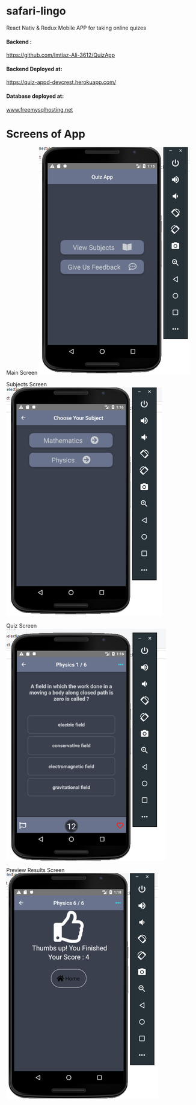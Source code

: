 # safari-lingo

React Nativ & Redux Mobile APP for taking online quizes

#### Backend :
https://github.com/Imtiaz-Ali-3612/QuizApp
#### Backend Deployed at:
https://quiz-appd-devcrest.herokuapp.com/
#### Database deployed at:
www.freemysqlhosting.net

# Screens of App

Main Screen
![Main Scree](https://github.com/Imtiaz-Ali-3612/safari-lingo/blob/master/QuizApp/app%20SS/main.PNG)

Subjects Screen
![Main Scree](https://github.com/Imtiaz-Ali-3612/safari-lingo/blob/master/QuizApp/app%20SS/subject.PNG)

Quiz Screen
![Main Scree](https://github.com/Imtiaz-Ali-3612/safari-lingo/blob/master/QuizApp/app%20SS/quiz.PNG)

Preview Results Screen
![Result preview](https://github.com/Imtiaz-Ali-3612/safari-lingo/blob/master/QuizApp/app%20SS/final.PNG)
